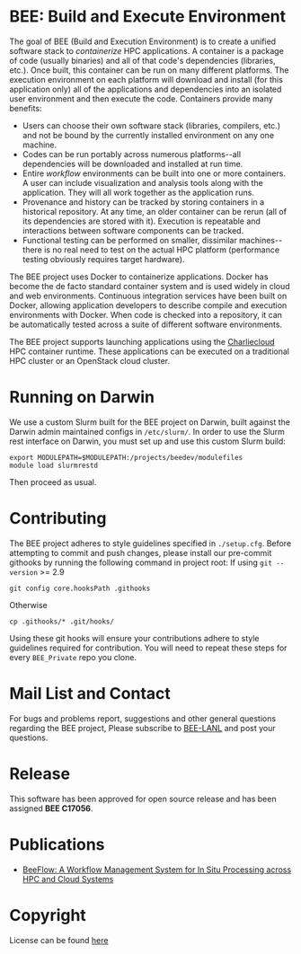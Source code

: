 # BEE: Build and Execute Environment
The goal of BEE (Build and Execution Environment) is to create a unified
software stack to _containerize_ HPC applications. A container is a package of
code (usually binaries) and all of that code's dependencies (libraries,
etc.). Once built, this container can be run on many different platforms. The
execution environment on each platform will download and install (for this
application only) all of the applications and dependencies into an isolated
user environment and then execute the code. Containers provide many benefits:

- Users can choose their own software stack (libraries, compilers, etc.) and
not be bound by the currently installed environment on any one machine.
- Codes can be run portably across numerous platforms--all dependencies will be
downloaded and installed at run time.
- Entire _workflow_ environments can be built into one or more containers. A user
can include visualization and analysis tools along with the application. They
will all work together as the application runs.
- Provenance and history can be tracked by storing containers in a historical
repository. At any time, an older container can be rerun (all of its
dependencies are stored with it). Execution is repeatable and interactions
between software components can be tracked.
- Functional testing can be performed on smaller, dissimilar machines--there is
no real need to test on the actual HPC platform (performance testing obviously
requires target hardware).

The BEE project uses Docker to containerize applications. Docker has become the de
facto standard container system and is used widely in cloud and web
environments. Continuous integration services have been built on Docker, allowing application
developers to describe compile and execution environments with Docker. When code is checked into 
a repository, it can be automatically tested across a suite of different software environments.

The BEE project supports launching applications using the [Charliecloud](https://github.com/hpc/charliecloud) HPC container runtime.  These applications can be executed on a traditional HPC cluster or an OpenStack cloud cluster.

# Running on Darwin

We use a custom Slurm built for the BEE project on Darwin, built against the Darwin admin maintained configs in `/etc/slurm/`. In order to use the Slurm rest interface on Darwin, you must set up and use this custom Slurm build:

```
export MODULEPATH=$MODULEPATH:/projects/beedev/modulefiles
module load slurmrestd
```

Then proceed as usual.

# Contributing

The BEE project adheres to style guidelines specified in `./setup.cfg`. Before attempting to commit and push changes, please install our pre-commit githooks by running the following command in project root:
If using `git --version` >= 2.9
```
git config core.hooksPath .githooks
```
Otherwise
```
cp .githooks/* .git/hooks/
```
Using these git hooks will ensure your contributions adhere to style guidelines required for contribution. You will need to repeat these steps for every `BEE_Private` repo you clone.

# Mail List and Contact

For bugs and problems report, suggestions and other general questions regarding the BEE project, Please subscribe to [BEE-LANL](https://groups.google.com/forum/#!forum/BEE-User-Group) and post your questions. 


# Release

This software has been approved for open source release and has been assigned **BEE C17056**.


# Publications

- [BeeFlow: A Workflow Management System for In Situ Processing across HPC and Cloud Systems](https://ieeexplore.ieee.org/abstract/document/8416366/)


# Copyright
License can be found [here](https://github.com/lanl/BEE/blob/master/LICENSE)
